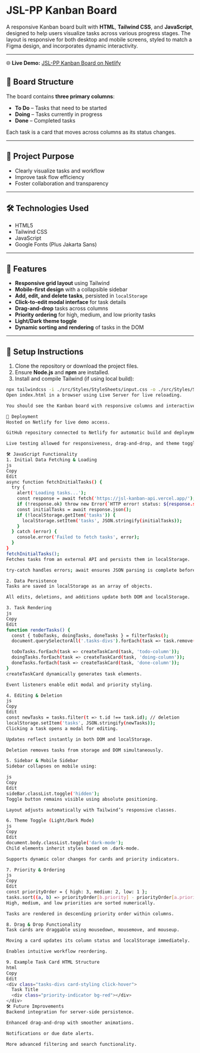 # JSL-PP Kanban Board

A responsive Kanban board built with **HTML**, **Tailwind CSS**, and **JavaScript**, designed to help users visualize tasks across various progress stages. The layout is responsive for both desktop and mobile screens, styled to match a Figma design, and incorporates dynamic interactivity.

---

🌐 **Live Demo:** [JSL-PP Kanban Board on Netlify](https://markkanbanboardjslpp.netlify.app/) 

## 📌 Board Structure

The board contains **three primary columns**:

- **To Do** – Tasks that need to be started  
- **Doing** – Tasks currently in progress  
- **Done** – Completed tasks  

Each task is a card that moves across columns as its status changes.

---

## 🎯 Project Purpose

- Clearly visualize tasks and workflow  
- Improve task flow efficiency  
- Foster collaboration and transparency  

---

## 🛠️ Technologies Used

- HTML5  
- Tailwind CSS  
- JavaScript  
- Google Fonts (Plus Jakarta Sans)  

---

## 🚀 Features

- **Responsive grid layout** using Tailwind  
- **Mobile-first design** with a collapsible sidebar  
- **Add, edit, and delete tasks**, persisted in `localStorage`  
- **Click-to-edit modal interface** for task details  
- **Drag-and-drop** tasks across columns  
- **Priority ordering** for high, medium, and low priority tasks  
- **Light/Dark theme toggle**  
- **Dynamic sorting and rendering** of tasks in the DOM  

---

## 🧱 Setup Instructions

1. Clone the repository or download the project files.  
2. Ensure **Node.js** and **npm** are installed.  
3. Install and compile Tailwind (if using local build):
```bash
npx tailwindcss -i ./src/Styles/StyleSheets/input.css -o ./src/Styles/StyleSheets/output.css --watch
Open index.html in a browser using Live Server for live reloading.

You should see the Kanban board with responsive columns and interactive task cards.

🚀 Deployment
Hosted on Netlify for live demo access.

GitHub repository connected to Netlify for automatic build and deployment on push.

Live testing allowed for responsiveness, drag-and-drop, and theme toggle.

🛠️ JavaScript Functionality
1. Initial Data Fetching & Loading
js
Copy
Edit
async function fetchInitialTasks() {
  try {
    alert('Loading tasks...');
    const response = await fetch('https://jsl-kanban-api.vercel.app/');
    if (!response.ok) throw new Error(`HTTP error! status: ${response.status}`);
    const initialTasks = await response.json();
    if (!localStorage.getItem('tasks')) {
      localStorage.setItem('tasks', JSON.stringify(initialTasks));
    }
  } catch (error) {
    console.error('Failed to fetch tasks', error);
  }
}
fetchInitialTasks();
Fetches tasks from an external API and persists them in localStorage.

try-catch handles errors; await ensures JSON parsing is complete before rendering.

2. Data Persistence
Tasks are saved in localStorage as an array of objects.

All edits, deletions, and additions update both DOM and localStorage.

3. Task Rendering
js
Copy
Edit
function renderTasks() {
  const { toDoTasks, doingTasks, doneTasks } = filterTasks();
  document.querySelectorAll('.tasks-divs').forEach(task => task.remove());

  toDoTasks.forEach(task => createTaskCard(task, 'todo-column'));
  doingTasks.forEach(task => createTaskCard(task, 'doing-column'));
  doneTasks.forEach(task => createTaskCard(task, 'done-column'));
}
createTaskCard dynamically generates task elements.

Event listeners enable edit modal and priority styling.

4. Editing & Deletion
js
Copy
Edit
const newTasks = tasks.filter(t => t.id !== task.id); // deletion
localStorage.setItem('tasks', JSON.stringify(newTasks));
Clicking a task opens a modal for editing.

Updates reflect instantly in both DOM and localStorage.

Deletion removes tasks from storage and DOM simultaneously.

5. Sidebar & Mobile Sidebar
Sidebar collapses on mobile using:

js
Copy
Edit
sideBar.classList.toggle('hidden');
Toggle button remains visible using absolute positioning.

Layout adjusts automatically with Tailwind’s responsive classes.

6. Theme Toggle (Light/Dark Mode)
js
Copy
Edit
document.body.classList.toggle('dark-mode');
Child elements inherit styles based on .dark-mode.

Supports dynamic color changes for cards and priority indicators.

7. Priority & Ordering
js
Copy
Edit
const priorityOrder = { high: 3, medium: 2, low: 1 };
tasks.sort((a, b) => priorityOrder[b.priority] - priorityOrder[a.priority]);
High, medium, and low priorities are sorted numerically.

Tasks are rendered in descending priority order within columns.

8. Drag & Drop Functionality
Task cards are draggable using mousedown, mousemove, and mouseup.

Moving a card updates its column status and localStorage immediately.

Enables intuitive workflow reordering.

9. Example Task Card HTML Structure
html
Copy
Edit
<div class="tasks-divs card-styling click-hover">
  Task Title
  <div class="priority-indicator bg-red"></div>
</div>
🛠️ Future Improvements
Backend integration for server-side persistence.

Enhanced drag-and-drop with smoother animations.

Notifications or due date alerts.

More advanced filtering and search functionality.